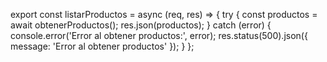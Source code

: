 export const listarProductos = async (req, res) => {
  try {
    const productos = await obtenerProductos();
    res.json(productos);
  } catch (error) {
    console.error('Error al obtener productos:', error);
    res.status(500).json({ message: 'Error al obtener productos' });
  }
};